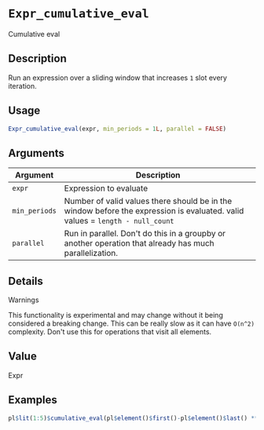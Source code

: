 # `Expr_cumulative_eval`

Cumulative eval


## Description

Run an expression over a sliding window that increases `1` slot every iteration.


## Usage

```r
Expr_cumulative_eval(expr, min_periods = 1L, parallel = FALSE)
```


## Arguments

Argument      |Description
------------- |----------------
`expr`     |     Expression to evaluate
`min_periods`     |     Number of valid values there should be in the window before the expression is evaluated. valid values = `length - null_count`
`parallel`     |     Run in parallel. Don't do this in a groupby or another operation that already has much parallelization.


## Details

Warnings
 
 This functionality is experimental and may change without it being considered a
 breaking change.
 This can be really slow as it can have `O(n^2)` complexity. Don't use this
 for operations that visit all elements.


## Value

Expr


## Examples

```r
pl$lit(1:5)$cumulative_eval(pl$element()$first()-pl$element()$last() ** 2)$to_r()
```


